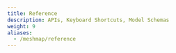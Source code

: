 ```yaml
---
title: Reference
description: APIs, Keyboard Shortcuts, Model Schemas
weight: 9
aliases:
  - /meshmap/reference
---
```

